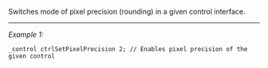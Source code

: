 Switches mode of pixel precision (rounding) in a given control interface.


---
*Example 1:*
```sqf
_control ctrlSetPixelPrecision 2; // Enables pixel precision of the given control
```